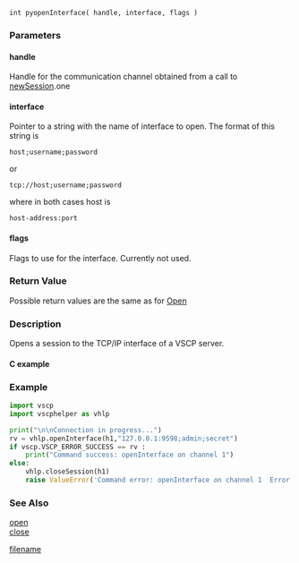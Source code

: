 


```clike
int pyopenInterface( handle, interface, flags )
```

### Parameters

#### handle
Handle for the communication channel obtained from a call to [newSession](newsession.md).one

#### interface
Pointer to a string with the name of interface to open. The format of this string is

    host;username;password

or

    tcp://host;username;password

where in both cases host is

    host-address:port

#### flags
Flags to use for the interface. Currently not used.


### Return Value
Possible return values are the same as for [Open](open.md)

### Description
Opens a session to the TCP/IP interface of a VSCP server. 

#### C example


### Example

```python
import vscp
import vscphelper as vhlp

print("\n\nConnection in progress...")
rv = vhlp.openInterface(h1,"127.0.0.1:9598;admin;secret")
if vscp.VSCP_ERROR_SUCCESS == rv :
    print("Command success: openInterface on channel 1")
else:
    vhlp.closeSession(h1)
    raise ValueError('Command error: openInterface on channel 1  Error code=%d' % rv )
```

### See Also
[open](open.md)  
[close](close.md)



[filename](./bottom_copyright.md ':include')